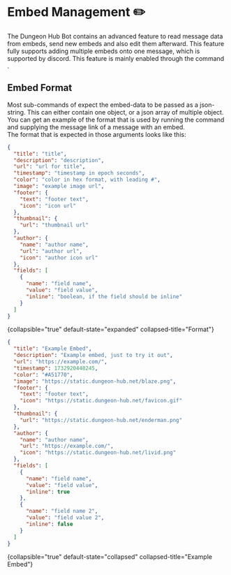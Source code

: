 # Embed Management ✏️

The Dungeon Hub Bot contains an advanced feature to read message data from embeds, send new embeds and also edit them
afterward.
This feature fully supports adding multiple embeds onto one message, which is supported by discord.
This feature is mainly enabled through the command [](embed.topic).

## Embed Format

Most sub-commands of [](embed.topic) expect the embed-data to be passed as a json-string.
This can either contain one object, or a json array of multiple object.
You can get an example of the format that is used by running the command [](embed-get.topic) and supplying the message
link of a message with an embed. \
The format that is expected in those arguments looks like this:

```json
{
  "title": "title",
  "description": "description",
  "url": "url for title",
  "timestamp": "timestamp in epoch seconds",
  "color": "color in hex format, with leading #",
  "image": "example image url",
  "footer": {
    "text": "footer text",
    "icon": "icon url"
  },
  "thumbnail": {
    "url": "thumbnail url"
  },
  "author": {
    "name": "author name",
    "url": "author url",
    "icon": "author icon url"
  },
  "fields": [
    {
      "name": "field name",
      "value": "field value",
      "inline": "boolean, if the field should be inline"
    }
  ]
}
```
{collapsible="true" default-state="expanded" collapsed-title="Format"}

```json
{
  "title": "Example Embed",
  "description": "Example embed, just to try it out",
  "url": "https://example.com/",
  "timestamp": 1732920448245,
  "color": "#A51770",
  "image": "https://static.dungeon-hub.net/blaze.png",
  "footer": {
    "text": "footer text",
    "icon": "https://static.dungeon-hub.net/favicon.gif"
  },
  "thumbnail": {
    "url": "https://static.dungeon-hub.net/enderman.png"
  },
  "author": {
    "name": "author name",
    "url": "https://example.com/",
    "icon": "https://static.dungeon-hub.net/livid.png"
  },
  "fields": [
    {
      "name": "field name",
      "value": "field value",
      "inline": true
    },
    {
      "name": "field name 2",
      "value": "field value 2",
      "inline": false
    }
  ]
}
``` 
{collapsible="true" default-state="collapsed" collapsed-title="Example Embed"}
